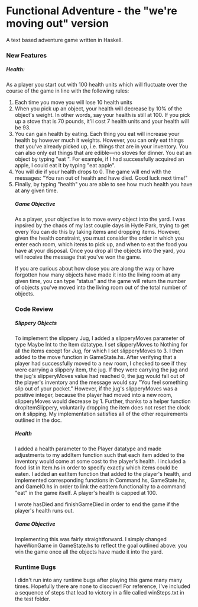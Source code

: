 # Functional Adventure - the "we're moving out" version

A text based adventure game written in Haskell.

### New Features

##### Health:

As a player you start out with 100 health units which will fluctuate over the course of the game in line with the following rules:

1. Each time you move you will lose 10 health units
2. When you pick up an object, your health will decrease by 10% of the object's weight. In other words, say your health is still at 100. If you pick up a stove that is 70 pounds, it'll cost 7 health units and your health will be 93.
3. You can gain health by eating. Each thing you eat will increase your health by however much it weights. However, you can only eat things that you've already picked up, i.e. things that are in your inventory. You can also only eat things that are edible—no stoves for dinner. You eat an object by typing "eat <object>". For example, if I had successfully acquired an apple, I could eat it by typing "eat apple".
4. You will die if your health drops to 0. The game will end with the messages: "You ran out of health and have died. Good luck next time!"
5. Finally, by typing "health" you are able to see how much health you have at any given time.

##### Game Objective

As a player, your objective is to move every object into the yard. I was inpsired by the chaos of my last couple days in Hyde Park, trying to get every You can do this by taking items and dropping items. However, given the health constraint, you must consider the order in which you enter each room, which items to pick up, and when to eat the food you have at your disposal. Once you drop all the objects into the yard, you will receive the message that you've won the game.

If you are curious about how close you are along the way or have forgotten how many objects have made it into the living room at any given time, you can type "status" and the game will return the number of objects you've moved into the living room out of the total number of objects.

### Code Review

##### Slippery Objects

To implement the slippery Jug, I added a slipperyMoves parameter of type Maybe Int to the Item datatype. I set slipperyMoves to Nothing for all the items except for Jug, for which I set slipperyMoves to 3. I then added to the move function in GameState.hs. After verifying that a player had successfully moved to a new room, I checked to see if they were carrying a slippery item, the jug. If they were carrying the jug and the jug's slipperyMoves value had reached 0, the jug would fall out of the player's inventory and the message would say "You feel something slip out of your pocket." However, if the jug's slipperyMoves was a positive integer, because the player had moved into a new room, slipperyMoves would decrease by 1. Further, thanks to a helper function dropItemSlippery, voluntarily dropping the item does not reset the clock on it slipping. My implementation satisfies all of the other requirements outlined in the doc.

##### Health

I added a health parameter to the Player datatype and made adjustments to my addItem function such that each item added to the inventory would come at some cost to the player's health. I included a food list in Item.hs in order to specify exactly which items could be eaten. I added an eatItem function that added to the player's health, and implemented corresponding functions in Command.hs, GameState.hs, and GameIO.hs in order to link the eatItem functionality to a command "eat" in the game itself. A player's health is capped at 100.

I wrote hasDied and finishGameDied in order to end the game if the player's health runs out.

##### Game Objective

Implementing this was fairly straightforward. I simply changed haveWonGame in GameState.hs to reflect the goal outlined above: you win the game once all the objects have made it into the yard.

### Runtime Bugs

I didn't run into any runtime bugs after playing this game many many times. Hopefully there are none to discover! For reference, I've included a sequence of steps that lead to victory in a file called winSteps.txt in the test folder.
